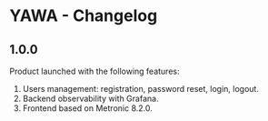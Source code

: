# YAWA - Changelog

## 1.0.0
Product launched with the following features:
1. Users management: registration, password reset, login, logout.
2. Backend observability with Grafana.
3. Frontend based on Metronic 8.2.0.
